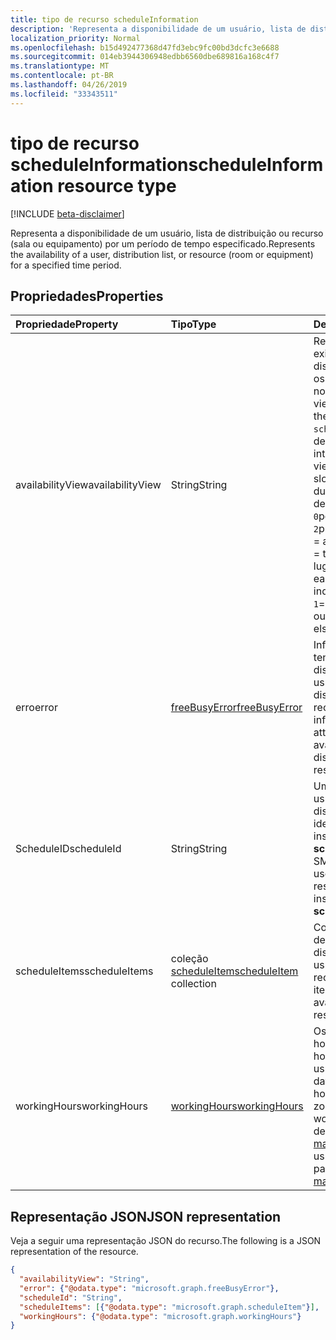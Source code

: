 ```yaml
---
title: tipo de recurso scheduleInformation
description: 'Representa a disponibilidade de um usuário, lista de distribuição ou recurso por um período de tempo especificado. '
localization_priority: Normal
ms.openlocfilehash: b15d492477368d47fd3ebc9fc00bd3dcfc3e6688
ms.sourcegitcommit: 014eb3944306948edbb6560dbe689816a168c4f7
ms.translationtype: MT
ms.contentlocale: pt-BR
ms.lasthandoff: 04/26/2019
ms.locfileid: "33343511"
---
```

# <a name="scheduleinformation-resource-type"></a><span data-ttu-id="bd543-103">tipo de recurso scheduleInformation</span><span class="sxs-lookup"><span data-stu-id="bd543-103">scheduleInformation resource type</span></span>

 [!INCLUDE [beta-disclaimer](../../includes/beta-disclaimer.md)]
 
<span data-ttu-id="bd543-104">Representa a disponibilidade de um usuário, lista de distribuição ou recurso (sala ou equipamento) por um período de tempo especificado.</span><span class="sxs-lookup"><span data-stu-id="bd543-104">Represents the availability of a user, distribution list, or resource (room or equipment) for a specified time period.</span></span>

## <a name="properties"></a><span data-ttu-id="bd543-105">Propriedades</span><span class="sxs-lookup"><span data-stu-id="bd543-105">Properties</span></span>
| <span data-ttu-id="bd543-106">Propriedade</span><span class="sxs-lookup"><span data-stu-id="bd543-106">Property</span></span>     | <span data-ttu-id="bd543-107">Tipo</span><span class="sxs-lookup"><span data-stu-id="bd543-107">Type</span></span>   |<span data-ttu-id="bd543-108">Descrição</span><span class="sxs-lookup"><span data-stu-id="bd543-108">Description</span></span>|
|:---------------|:--------|:----------|
|<span data-ttu-id="bd543-109">availabilityView</span><span class="sxs-lookup"><span data-stu-id="bd543-109">availabilityView</span></span> |<span data-ttu-id="bd543-110">String</span><span class="sxs-lookup"><span data-stu-id="bd543-110">String</span></span> |<span data-ttu-id="bd543-111">Representa um modo de exibição mesclado de disponibilidade de todos os `scheduleItems`itens no.</span><span class="sxs-lookup"><span data-stu-id="bd543-111">Represents a merged view of availability of all the items in `scheduleItems`.</span></span> <span data-ttu-id="bd543-112">O modo de exibição consiste em intervalos de tempo.</span><span class="sxs-lookup"><span data-stu-id="bd543-112">The view consists of time slots.</span></span> <span data-ttu-id="bd543-113">A disponibilidade durante cada intervalo de tempo é indicada `0`por: = `1`livre, = `2`provisório, = `3`ocupado, = ausência temporária `4`, = trabalhando em outro lugar.</span><span class="sxs-lookup"><span data-stu-id="bd543-113">Availability during each time slot is indicated with: `0`= free, `1`= tentative, `2`= busy, `3`= out of office, `4`= working elsewhere.</span></span>|
|<span data-ttu-id="bd543-114">erro</span><span class="sxs-lookup"><span data-stu-id="bd543-114">error</span></span> |[<span data-ttu-id="bd543-115">freeBusyError</span><span class="sxs-lookup"><span data-stu-id="bd543-115">freeBusyError</span></span>](freebusyerror.md) |<span data-ttu-id="bd543-116">Informações de erro da tentativa de obter a disponibilidade do usuário, lista de distribuição ou recurso.</span><span class="sxs-lookup"><span data-stu-id="bd543-116">Error information from attempting to get the availability of the user, distribution list, or resource.</span></span> |
|<span data-ttu-id="bd543-117">ScheduleID</span><span class="sxs-lookup"><span data-stu-id="bd543-117">scheduleId</span></span> |<span data-ttu-id="bd543-118">String</span><span class="sxs-lookup"><span data-stu-id="bd543-118">String</span></span> |<span data-ttu-id="bd543-119">Um endereço SMTP do usuário, lista de distribuição ou recurso, identificando uma instância do **scheduleInformation**.</span><span class="sxs-lookup"><span data-stu-id="bd543-119">An SMTP address of the user, distribution list, or resource, identifying an instance of **scheduleInformation**.</span></span> |
|<span data-ttu-id="bd543-120">scheduleItems</span><span class="sxs-lookup"><span data-stu-id="bd543-120">scheduleItems</span></span> |<span data-ttu-id="bd543-121">coleção [scheduleItem](scheduleitem.md)</span><span class="sxs-lookup"><span data-stu-id="bd543-121">[scheduleItem](scheduleitem.md) collection</span></span> |<span data-ttu-id="bd543-122">Contém os itens que descrevem a disponibilidade do usuário ou do recurso.</span><span class="sxs-lookup"><span data-stu-id="bd543-122">Contains the items that describe the availability of the user or resource.</span></span> |
|<span data-ttu-id="bd543-123">workingHours</span><span class="sxs-lookup"><span data-stu-id="bd543-123">workingHours</span></span> |[<span data-ttu-id="bd543-124">workingHours</span><span class="sxs-lookup"><span data-stu-id="bd543-124">workingHours</span></span>](workinghours.md) |<span data-ttu-id="bd543-125">Os dias da semana e as horas de um fuso horário específico que o usuário trabalha.</span><span class="sxs-lookup"><span data-stu-id="bd543-125">The days of the week and hours in a specific time zone that the user works.</span></span> <span data-ttu-id="bd543-126">Eles são definidos como parte do [mailboxSettings](mailboxsettings.md)do usuário.</span><span class="sxs-lookup"><span data-stu-id="bd543-126">These are set as part of the user's [mailboxSettings](mailboxsettings.md).</span></span>|


## <a name="json-representation"></a><span data-ttu-id="bd543-127">Representação JSON</span><span class="sxs-lookup"><span data-stu-id="bd543-127">JSON representation</span></span>

<span data-ttu-id="bd543-128">Veja a seguir uma representação JSON do recurso.</span><span class="sxs-lookup"><span data-stu-id="bd543-128">The following is a JSON representation of the resource.</span></span>

<!-- {
  "blockType": "resource",
  "optionalProperties": [

  ],
  "@odata.type": "microsoft.graph.scheduleInformation"
}-->

```json
{
  "availabilityView": "String",
  "error": {"@odata.type": "microsoft.graph.freeBusyError"},
  "scheduleId": "String",
  "scheduleItems": [{"@odata.type": "microsoft.graph.scheduleItem"}],
  "workingHours": {"@odata.type": "microsoft.graph.workingHours"}
}

```

<!-- uuid: 8fcb5dbc-d5aa-4681-8e31-b001d5168d79
2015-10-25 14:57:30 UTC -->
<!--
{
  "type": "#page.annotation",
  "description": "scheduleInformation resource",
  "keywords": "",
  "section": "documentation",
  "tocPath": "",
  "suppressions": []
}
-->
